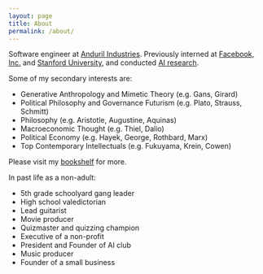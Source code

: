 ```yaml
---
layout: page
title: About
permalink: /about/
---
```


Software engineer at [Anduril Industries](http://anduril.com/).  Previously interned at [Facebook, Inc.](https://www.facebook.com/) and [Stanford University](http://stanford.com/), and conducted [AI research](https://scholar.google.com/citations?user=Inp7zBgAAAAJ&hl=en). 

Some of my secondary interests are:
- Generative Anthropology and Mimetic Theory (e.g. Gans, Girard)
- Political Philosophy and Governance Futurism (e.g. Plato, Strauss, Schmitt)
- Philosophy (e.g. Aristotle, Augustine, Aquinas)
- Macroeconomic Thought (e.g. Thiel, Dalio)
- Political Economy (e.g. Hayek, George, Rothbard, Marx)
- Top Contemporary Intellectuals (e.g. Fukuyama, Krein, Cowen)

Please visit my [bookshelf](https://bookshelf.website/abhay/mixes/dvadl/Bookshelf) for more.

In past life as a non-adult:
- 5th grade schoolyard gang leader
- High school valedictorian
- Lead guitarist
- Movie producer
- Quizmaster and quizzing champion
- Executive of a non-profit
- President and Founder of AI club
- Music producer
- Founder of a small business
